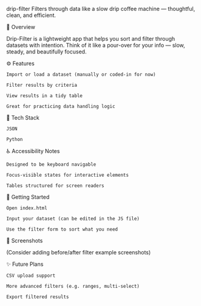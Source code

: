 drip-filter
Filters through data like a slow drip coffee machine — thoughtful, clean, and efficient.


📝 Overview


Drip-Filter is a lightweight app that helps you sort and filter through datasets with intention. Think of it like a pour-over for your info — slow, steady, and beautifully focused.


⚙️ Features

    Import or load a dataset (manually or coded-in for now)

    Filter results by criteria

    View results in a tidy table

    Great for practicing data handling logic


🧰 Tech Stack

    JSON

    Python
    

♿ Accessibility Notes

    Designed to be keyboard navigable

    Focus-visible states for interactive elements

    Tables structured for screen readers


🚀 Getting Started

    Open index.html

    Input your dataset (can be edited in the JS file)

    Use the filter form to sort what you need


📸 Screenshots

(Consider adding before/after filter example screenshots)


✨ Future Plans

    CSV upload support

    More advanced filters (e.g. ranges, multi-select)

    Export filtered results
